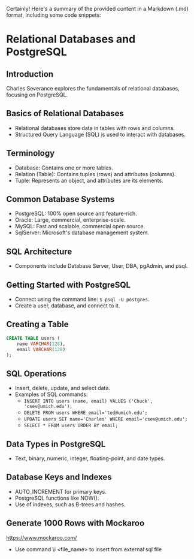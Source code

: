 Certainly! Here's a summary of the provided content in a Markdown (.md) format, including some code snippets:


# Relational Databases and PostgreSQL

## Introduction
Charles Severance explores the fundamentals of relational databases, focusing on PostgreSQL.

## Basics of Relational Databases
- Relational databases store data in tables with rows and columns.
- Structured Query Language (SQL) is used to interact with databases.

## Terminology
- Database: Contains one or more tables.
- Relation (Table): Contains tuples (rows) and attributes (columns).
- Tuple: Represents an object, and attributes are its elements.

## Common Database Systems
- PostgreSQL: 100% open source and feature-rich.
- Oracle: Large, commercial, enterprise-scale.
- MySQL: Fast and scalable, commercial open source.
- SqlServer: Microsoft's database management system.

## SQL Architecture
- Components include Database Server, User, DBA, pgAdmin, and psql.

## Getting Started with PostgreSQL
- Connect using the command line: `$ psql -U postgres`.
- Create a user, database, and connect to it.

## Creating a Table
```sql
CREATE TABLE users (
    name VARCHAR(128),
    email VARCHAR(128)
);
```

## SQL Operations
- Insert, delete, update, and select data.
- Examples of SQL commands:
  - `INSERT INTO users (name, email) VALUES ('Chuck', 'csev@umich.edu');`
  - `DELETE FROM users WHERE email='ted@umich.edu';`
  - `UPDATE users SET name='Charles' WHERE email='csev@umich.edu';`
  - `SELECT * FROM users ORDER BY email;`

## Data Types in PostgreSQL
- Text, binary, numeric, integer, floating-point, and date types.

## Database Keys and Indexes
- AUTO_INCREMENT for primary keys.
- PostgreSQL functions like NOW().
- Use of indexes, such as B-trees and hashes.

## Generate 1000 Rows with Mockaroo
https://www.mockaroo.com/
- Use command \i <file_name> to insert from external sql file


  
